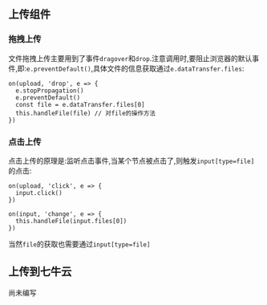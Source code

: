 ## 上传组件
### 拖拽上传
文件拖拽上传主要用到了事件`dragover`和`drop`.注意调用时,要阻止浏览器的默认事件,即:`e.preventDefault()`,具体文件的信息获取通过`e.dataTransfer.files`:

```
on(upload, 'drop', e => {
  e.stopPropagation()
  e.preventDefault()
  const file = e.dataTransfer.files[0]
  this.handleFile(file) // 对file的操作方法
})
```
### 点击上传
点击上传的原理是:监听点击事件,当某个节点被点击了,则触发`input[type=file]`的点击:

```
on(upload, 'click', e => {
  input.click()
})

on(input, 'change', e => {
  this.handleFile(input.files[0])
})
```

当然`file`的获取也需要通过`input[type=file]`

## 上传到七牛云
尚未编写
